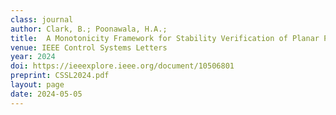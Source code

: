 ```yaml
---
class: journal
author: Clark, B.; Poonawala, H.A.; 
title:  A Monotonicity Framework for Stability Verification of Planar Path-Following Controllers
venue: IEEE Control Systems Letters
year: 2024
doi: https://ieeexplore.ieee.org/document/10506801
preprint: CSSL2024.pdf
layout: page
date: 2024-05-05
---
```


